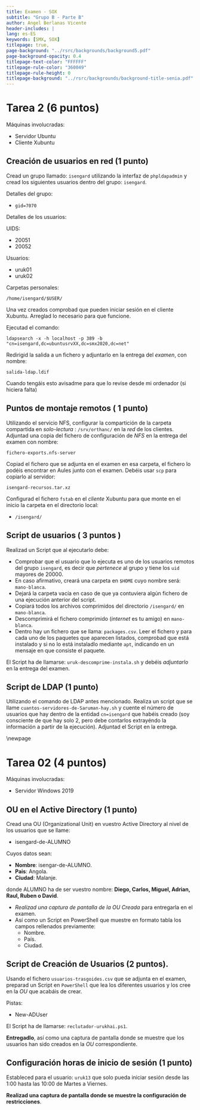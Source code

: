```yaml
---
title: Examen - SOX
subtitle: "Grupo B - Parte B"
author: Angel Berlanas Vicente
header-includes: |
lang: es-ES
keywords: [SMX, SOX]
titlepage: true,
page-background: "../rsrc/backgrounds/background5.pdf"
page-background-opacity: 0.4
titlepage-text-color: "FFFFFF"
titlepage-rule-color: "360049"
titlepage-rule-height: 0
titlepage-background: "../rsrc/backgrounds/background-title-senia.pdf"
---
```


# Tarea 2 (6 puntos)

Máquinas involucradas:

- Servidor Ubuntu
- Cliente Xubuntu

## Creación de usuarios en red (1 punto)

Cread un grupo llamado: `isengard` utilizando la interfaz de `phpldapadmin` y cread los siguientes usuarios dentro del grupo: `isengard`.

Detalles del grupo:

- `gid=7070`

Detalles de los usuarios:

UIDS:

- 20051 
- 20052

Usuarios:

- uruk01
- uruk02

Carpetas personales:

`/home/isengard/$USER/`

Una vez creados comprobad que pueden iniciar sesión en el cliente Xubuntu. Arreglad lo necesario para que funcione.

Ejecutad el comando:

```shell
ldapsearch -x -h localhost -p 389 -b "cn=isengard,dc=ubuntusrvXX,dc=smx2020,dc=net"
```

Redirigid la salida a un fichero y adjuntarlo en la entrega del *examen*, con nombre:

```shell
salida-ldap.ldif
```

Cuando tengáis esto avisadme para que lo revise desde mi ordenador (si hiciera falta)

## Puntos de montaje remotos ( 1 punto)

Utilizando el servicio NFS, configurar la compartición de la carpeta compartida en *solo-lectura* : `/srv/orthanc/` en la *red* de los clientes. Adjuntad una copia del fichero de configuración de *NFS* en la entrega del examen con nombre:

```shell
fichero-exports.nfs-server
```

Copiad el fichero que se adjunta en el examen en esa carpeta, el fichero lo podéis encontrar en Aules junto con el examen. Debéis usar `scp` para copiarlo al servidor:

```shell
isengard-recursos.tar.xz
```

Configurad el fichero `fstab` en el *cliente* Xubuntu para que monte en el inicio la carpeta en el directorio local: 

- `/isengard/`

## Script de usuarios ( 3 puntos )

Realizad un Script que al ejecutarlo debe:

- Comprobar que el usuario que lo ejecuta es uno de los usuarios remotos del grupo `isengard`, es decir que *pertenece* al grupo y tiene los `uid` mayores de 20000.
- En caso afirmativo, creará una carpeta en `$HOME` cuyo nombre será: `mano-blanca`.
- Dejará la carpeta vacía en caso de que ya contuviera algún fichero de una ejecución anterior del script.
- Copiará todos los archivos comprimidos del directorio `/isengard/` en `mano-blanca`.
- Descomprimirá el fichero comprimido (*internet* es tu amigo) en `mano-blanca`.
- Dentro hay un fichero que se llama: `packages.csv`. Leer el fichero y para cada uno de los paquetes que aparecen
  listados, comprobad que está instalado y si no lo está instaladlo mediante `apt`, indicando en un mensaje en que consiste 
  el paquete.

El Script ha de llamarse: `uruk-descomprime-instala.sh` y debéis *adjuntarlo* en la entrega del examen.

## Script de LDAP (1 punto)

Utilizando el comando de LDAP antes mencionado. Realiza un script que se llame `cuantos-servidores-de-Saruman-hay.sh` y cuente el número de usuarios que hay dentro de la entidad `cn=isengard` que habéis creado (soy consciente de que hay solo 2, pero debe contarlos extrayéndo la información a partir de la ejecución). Adjuntad el Script en la entrega.

\newpage
# Tarea 02 (4 puntos)

Máquinas involucradas: 

- Servidor Windows 2019

## OU en el Active Directory (1 punto)

Cread una OU (Organizational Unit) en vuestro Active Directory al nivel de los usuarios que se llame: 

- isengard-de-ALUMNO

Cuyos datos sean:

- **Nombre**: isengar-de-ALUMNO.
- **Pais**: Angola.
- **Ciudad**: Malanje.

donde ALUMNO ha de ser vuestro nombre: **Diego, Carlos, Miguel, Adrian, Raul, Ruben o David**.

- *Realizad una captura de pantalla de la OU Creada* para entregarla en el examen.
- Así como un Script en PowerShell que muestre en formato tabla los campos rellenados previamente:
  - Nombre.
  - País.
  - Ciudad.


## Script de Creación de Usuarios (2 puntos).

Usando el fichero `usuarios-trasgoides.csv` que se adjunta en el examen, preparad un Script en `PowerShell` que lea los diferentes usuarios y los cree en la *OU* que acabáis de crear.

Pistas:

- New-ADUser

El Script ha de llamarse: `reclutador-urukhai.ps1`.

**Entregadlo**, así como una captura de pantalla donde se muestre que los usuarios han sido creados en la *OU* correspondiente.

## Configuración horas de inicio de sesión (1 punto)

Estableced para el usuario: `uruk13` que solo pueda iniciar sesión desde las 1:00 hasta las 10:00 de Martes a Viernes.

**Realizad una captura de pantalla donde se muestre la configuración de restricciones**.

